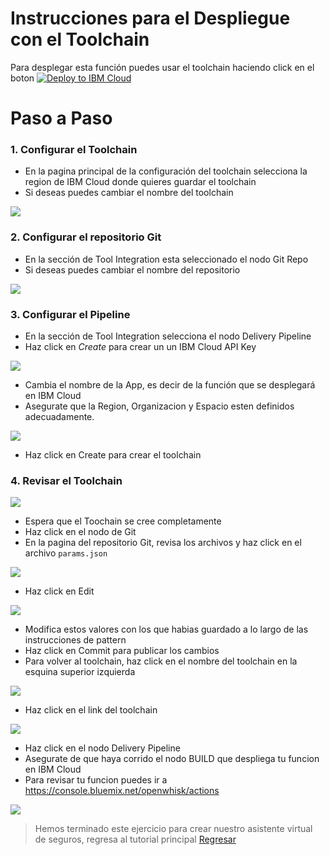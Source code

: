 # Instrucciones para el Despliegue con el Toolchain

Para desplegar esta función puedes usar el toolchain haciendo click en el boton [![Deploy to IBM Cloud](https://cloud.ibm.com/devops/setup/deploy/button.png)](https://console.bluemix.net/devops/setup/deploy/?repository=https%3A//github.com/libardolara/fb-watson-toolchain)

# Paso a Paso

### 1. Configurar el Toolchain

* En la pagina principal de la configuración del toolchain selecciona la region de IBM Cloud donde quieres guardar el toolchain
* Si deseas puedes cambiar el nombre del toolchain

![](docs/tc_initial_setup.png)

### 2. Configurar el repositorio Git

* En la sección de Tool Integration esta seleccionado el nodo Git Repo
* Si deseas puedes cambiar el nombre del repositorio

![](docs/tc_git.png)

### 3. Configurar el Pipeline

* En la sección de Tool Integration selecciona el nodo Delivery Pipeline
* Haz click en *Create* para crear un un IBM Cloud API Key

![](docs/tc_pipeline_init.png)

* Cambia el nombre de la App, es decir de la función que se desplegará en IBM Cloud
* Asegurate que la Region, Organizacion y Espacio esten definidos adecuadamente.

![](docs/tc_pipeline.png)

* Haz click en Create para crear el toolchain

### 4. Revisar el Toolchain

![](docs/tc_toolchain.png)

* Espera que el Toochain se cree completamente
* Haz click en el nodo de Git
* En la pagina del repositorio Git, revisa los archivos y haz click en el archivo `params.json`

![](docs/tc_git_files.png)

* Haz click en Edit

![](docs/tc_git_params.png)

* Modifica estos valores con los que habias guardado a lo largo de las instrucciones de pattern
* Haz click en Commit para publicar los cambios
* Para volver al toolchain, haz click en el nombre del toolchain en la esquina superior izquierda

![](docs/tc_git_button.png)

* Haz click en el link del toolchain

![](docs/tc_git_toolchain.png)

* Haz click en el nodo Delivery Pipeline
* Asegurate de que haya corrido el nodo BUILD que despliega tu funcion en IBM Cloud
* Para revisar tu funcion puedes ir a https://console.bluemix.net/openwhisk/actions

![](docs/tc_pipeline_run.png)

> Hemos terminado este ejercicio para crear nuestro asistente virtual de seguros, regresa al tutorial principal [Regresar](README.md#7-configurar-el-webhook-de-facebook-messenger)
